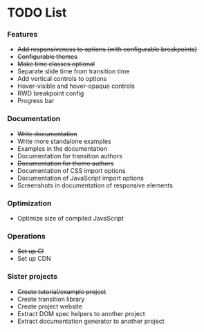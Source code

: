 # TODO List

### Features
 * ~~Add responsiveness to options (with configurable breakpoints)~~
 * ~~Configurable themes~~
 * ~~Make time classes optional~~
 * Separate slide time from transition time
 * Add vertical controls to options
 * Hover-visible and hover-opaque controls
 * RWD breakpoint config
 * Progress bar

### Documentation
 * ~~Write documentation~~
 * Write more standalone examples
 * Examples in the documentation
 * Documentation for transition authors
 * ~~Documentation for theme authors~~
 * Documentation of CSS import options
 * Documentation of JavaScript import options
 * Screenshots in documentation of responsive elements

### Optimization
* Optimize size of compiled JavaScript

### Operations
 * ~~Set up CI~~
 * Set up CDN

### Sister projects
 * ~~Create tutorial/example project~~
 * Create transition library
 * Create project website
 * Extract DOM spec helpers to another project
 * Extract documentation generator to another project
